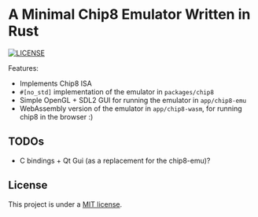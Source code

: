 # A Minimal Chip8 Emulator Written in Rust

[![LICENSE](https://img.shields.io/badge/license-MIT-blue.svg)](LICENSE.txt)

Features:

* Implements Chip8 ISA
* `#[no_std]` implementation of the emulator in `packages/chip8`
* Simple OpenGL + SDL2 GUI for running the emulator in `app/chip8-emu`
* WebAssembly version of the emulator in `app/chip8-wasm`, for running chip8 in the browser :)

## TODOs

* C bindings + Qt Gui (as a replacement for the chip8-emu)?


## License

This project is under a [MIT license](./LICENSE.txt).